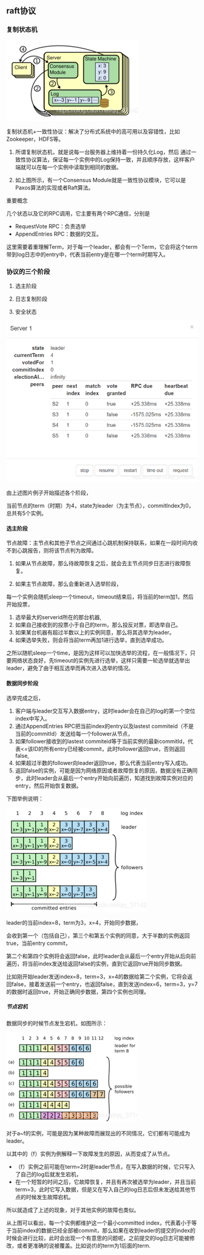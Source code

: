 ## **raft协议**
### **复制状态机**
![](media/1.png)

复制状态机+一致性协议：解决了分布式系统中的高可用以及容错性，比如Zookeeper，HDFS等。

1. 所谓复制状态机，就是说每一台服务器上维持着一份持久化Log，然后 通过一致性协议算法，保证每一个实例中的Log保持一致，并且顺序存放，这样客户端就可以在每一个实例中读取到相同的数据。

2. 如上图所示，有一个Consensus Module就是一致性协议模块，它可以是Paxos算法的实现或者Raft算法。

重要概念

几个状态以及它的RPC调用，它主要有两个RPC通信，分别是

- RequestVote RPC：负责选举
- AppendEntries RPC：数据的交互。

这里需要着重理解Term，对于每一个leader，都会有一个Term，它会将这个term带到log日志中的entry中，代表当前entry是在哪一个term时期写入。

### **协议的三个阶段**
1. 选主阶段

2. 日志复制阶段

3. 安全状态

![在这里插入图片描述](media/2.png)

由上述图片例子开始描述各个阶段，

当前节点的term（时期）为4，state为leader（为主节点），commitIndex为0，总共有5个实例。

#### **选主阶段**
节点故障：主节点和其他子节点之间通过心跳机制保持联系，如果在一段时间内收不到心跳报告，则将该节点判为故障。

1. 如果从节点故障，那么待故障恢复之后，就会去主节点同步日志进行故障恢复。

2. 如果主节点故障，那么会重新进入选举阶段， 

每一个实例会随机sleep一个timeout，timeout结束后，将当前的term加1，然后开始投票，

1. 选举最大的serverid所在的那台机器, 
1. 如果自己接收到的投票小于自己的term，那么投反对票，即选举自己。
1. 如果某台机器有超过半数以上的实例同意，那么将其选举为leader。
1. 如果选举失败，则会将当前term再加1进行选举，直到选举成功。

之所以随机sleep一个time，是因为这样可以加快选举的流程，在一般情况下，只要网络状态良好，先timeout的实例先进行选举，这样只需要一轮选举就选举出leader，避免了由于相互选举而再次进入选举的情况。

#### **数据同步阶段**
选举完成之后，

1. 客户端与leader交互写入数据entry，这时leader会在自己的log的第一个空位index中写入。
1. 通过AppendEntries RPC把当前index的entry以及lastest commiteid（不是当前的commitId）发送给每一个follower从节点，
1. 如果follower接收到的lastest commiteid等于当前实例的最新commitId，代表<=该ID的所有entry已经被commit，此时follower返回true，否则返回false,
1. 如果超过半数的follower向leader返回true，那么代表当前entry写入成功。
1. 返回false的实例，可能是因为网络原因或者故障恢复的原因，数据没有正确同步，此时leader会从最后一个entry开始向前遍历，知道找到故障实例对应的entry，然后开始恢复数据。

下图举例说明：

![](media/3.png)

leader的当前index=8，term为3，x=4，开始同步数据，

会收到第一个（包括自己），第三个和第五个实例的同意，大于半数的实例返回true，当前entry commit，

第二个和第四个实例将会返回false，此时leader会从最后一个entry开始从后向前遍历，将当前index发送给返回false的实例，直到它返回true开始同步数据。

比如刚开始leader发送index=8，term=3，x=4的数据给第二个实例，它将会返回false，接着发送前一个entry，也返回false，直到发送index=6，term=3，y=7的数据时返回true，开始正确同步数据，第四个实例也同理。

##### **节点宕机**
数据同步的时候节点发生宕机，如图所示：

![](media/4.png)

对于a~f的实例，可能是因为某种故障而展现出的不同情况，它们都有可能成为leader。

以其中的（f）实例为例解释一下故障发生的原因，从而变成了从节点。

- （f）实例之前可能在term=2时是leader节点，在写入数据的时候，它只写入了自己的log后就发生宕机，
- 在一个短暂的时间之后，它故障恢复，并且有再次被选举为leader，并且当前term=3，此时它写入数据，但是又在写入自己的log日志后但未发送给其他节点的时候发生故障宕机。

所以就造成了上述的现象，对于其他实例的故障也类似。

从上图可以看出，每一个实例都维护这一个最小committed index，代表着小于等于当前index的数据已经全部被commit，那么如果在收到leader的提交的index的时候会进行比较，此时会出现一个有意思的问题呢，之前提交的log日志可能被修改，或者更准确的说被覆盖。比如说(f)的term为1后面的term.


